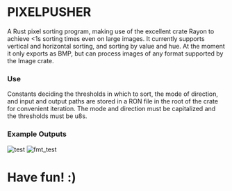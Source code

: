 # PIXELPUSHER
A Rust pixel sorting program, making use of the excellent crate Rayon to achieve 
<1s sorting times even on large images. It currently supports vertical and 
horizontal sorting, and sorting by value and hue. At the moment it only exports 
as BMP, but can process images of any format supported by the Image crate. 

### Use
Constants deciding the thresholds in which to sort, the mode of direction, and input and output paths are stored in a RON file in the root of the crate for convenient
iteration. The mode and direction must be capitalized and the thresholds must be u8s.

### Example Outputs
![test](https://github.com/FayCarsons/pixelpusher/assets/95594152/f4e006d0-dd37-42a4-bb1f-212873738fc8)
![fmt_test](https://github.com/FayCarsons/pixelpusher/assets/95594152/f14f5e26-a6ed-4f56-87a1-6822eb5cab50)

# Have fun! :)
